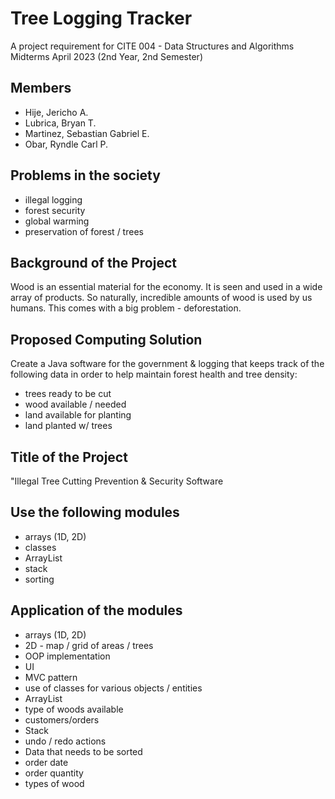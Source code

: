 # Tree Logging Tracker

A project requirement for CITE 004 - Data Structures and Algorithms
Midterms April 2023 (2nd Year, 2nd Semester)

## Members
 - Hije, Jericho A.
 - Lubrica, Bryan T.
 - Martinez, Sebastian Gabriel E.
 - Obar, Ryndle Carl P.

## Problems in the society
 - illegal logging
 - forest security
 - global warming
 - preservation of forest / trees
 
## Background of the Project
Wood is an essential material for the economy. It is seen and used in a wide array of products.
So naturally, incredible amounts of wood is used by us humans. This comes with a big problem -
deforestation.

## Proposed Computing Solution
Create a Java software for the government & logging that keeps track of the following data in order
to help maintain forest health and tree density:
 - trees ready to be cut
 - wood available / needed
 - land available for planting
 - land planted w/ trees
 
## Title of the Project
"Illegal Tree Cutting Prevention & Security Software

## Use the following modules
 - arrays (1D, 2D)
 - classes
 - ArrayList
 - stack
 - sorting

## Application of the modules
 - arrays (1D, 2D)
  - 2D - map / grid of areas / trees
 - OOP implementation
  - UI
  - MVC pattern
  - use of classes for various objects / entities
 - ArrayList
  - type of woods available
  - customers/orders
 - Stack
  - undo / redo actions
 - Data that needs to be sorted
  - order date
  - order quantity
  - types of wood